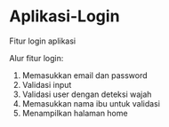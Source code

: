 # Aplikasi-Login
Fitur login aplikasi

Alur fitur login:
1. Memasukkan email dan password
2. Validasi input
3. Validasi user dengan deteksi wajah
4. Memasukkan nama ibu untuk validasi
5. Menampilkan halaman home
